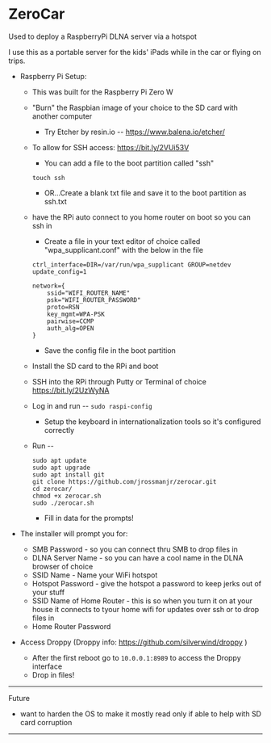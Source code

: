 # ZeroCar
Used to deploy a RaspberryPi DLNA server via a hotspot

I use this as a portable server for the kids' iPads while in the car or flying on trips. 
    
- Raspberry Pi Setup:
    - This was built for the Raspberry Pi Zero W 
            
    - "Burn" the Raspbian image of your choice to the SD card with another computer
        - Try Etcher by resin.io -- https://www.balena.io/etcher/
    
    - To allow for SSH access: https://bit.ly/2VUi53V
        - You can add a file to the boot partition called "ssh"
       ```
       touch ssh
       ```
        - OR...Create a blank txt file and save it to the boot partition as ssh.txt

    - have the RPi auto connect to you home router on boot so you can ssh in
        - Create a file in your text editor of choice called "wpa_supplicant.conf" with the below in the file
        ```
        ctrl_interface=DIR=/var/run/wpa_supplicant GROUP=netdev
        update_config=1

        network={
            ssid="WIFI_ROUTER_NAME"
            psk="WIFI_ROUTER_PASSWORD"
            proto=RSN
            key_mgmt=WPA-PSK
            pairwise=CCMP
            auth_alg=OPEN
        }
        ```
        - Save the config file in the boot partition 

    - Install the SD card to the RPi and boot
    
    - SSH into the RPi through Putty or Terminal of choice https://bit.ly/2UzWyNA

    - Log in and run -- `sudo raspi-config`
        - Setup the keyboard in internationalization tools so it's configured correctly
    
    - Run -- 
        ```
        sudo apt update
        sudo apt upgrade
        sudo apt install git
        git clone https://github.com/jrossmanjr/zerocar.git
        cd zerocar/
        chmod +x zerocar.sh
        sudo ./zerocar.sh
        ```
        - Fill in data for the prompts!
      
- The installer will prompt you for:
    - SMB Password - so you can connect thru SMB to drop files in 
    - DLNA Server Name - so you can have a cool name in the DLNA browser of choice
    - SSID Name - Name your WiFi hotspot
    - Hotspot Password - give the hotspot a password to keep jerks out of your stuff
    - SSID Name of Home Router - this is so when you turn it on at your house it connects to tyour home wifi for updates over ssh or to drop files in 
    - Home Router Password

- Access Droppy (Droppy info: https://github.com/silverwind/droppy )
    - After the first reboot go to ``` 10.0.0.1:8989 ``` to access the Droppy interface
    - Drop in files!
    
-------------------------------------------------------------------------------------------------------------------------
Future
- want to harden the OS to make it mostly read only if able to help with SD card corruption



-------------------------------------------------------------------------------------------------------------------------


